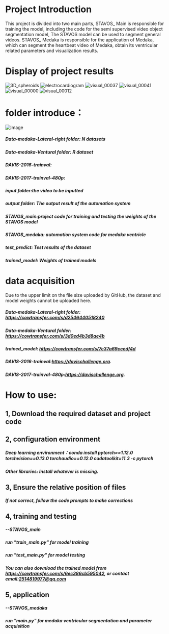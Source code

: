 # Project Introduction
This project is divided into two main parts, 
STAVOS_ Main is responsible for training the model, including the code for the semi supervised video object segmentation model, The STAVOS model can be used to segment general videos. 
STAVOS_ Medaka is responsible for the application of Medaka, which can segment the heartbeat video of Medaka, obtain its ventricular related parameters and visualization results.


# Display of project results
![3D_spheroids](https://github.com/KuiZeng/STAVOS/assets/139167726/4739e30b-ed4a-414a-9df5-428dd313f7a2)  ![electrocardiogram](https://github.com/KuiZeng/STAVOS/assets/139167726/b3a1650b-aab5-4d2c-8007-a1ad74d4af0f)
![visual_00037](https://github.com/KuiZeng/STAVOS/assets/139167726/75dcfa4e-06e3-492e-b0cd-505f9456b46e)  ![visual_00041](https://github.com/KuiZeng/STAVOS/assets/139167726/26c0e11b-b147-4ed9-950e-584d87e68c69)
![visual_00000](https://github.com/KuiZeng/STAVOS/assets/139167726/dd0debd6-fc0e-4e89-b5f0-cfea658537f9)  ![visual_00012](https://github.com/KuiZeng/STAVOS/assets/139167726/2a20d1c4-9d31-4f42-afe6-3f13290d302a)


# folder introduce：
![image](https://github.com/KuiZeng/STAVOS/assets/139167726/df05a3d6-5cdb-499b-84b3-52ee1f3ba62b)
##### Data-medaka-Lateral-right folder: N datasets
##### Data-medaka-Ventural folder: R dataset
##### DAVIS-2016-trainval:
##### DAVIS-2017-trainval-480p:
##### input folder:the video to be inputted
##### output folder: The output result of the automation system
##### STAVOS_main:project code for training and testing the weights of the STAVOS model
##### STAVOS_medaka: automation system code for medaka ventricle
##### test_predict: Test results of the dataset
##### trained_model: Weights of trained models


# data acquisition
Due to the upper limit on the file size uploaded by GitHub, the dataset and model weights cannot be uploaded here.


##### Data-medaka-Lateral-right folder: https://cowtransfer.com/s/d2546440518240
##### Data-medaka-Ventural folder: https://cowtransfer.com/s/3d0ed4b3d8ae4b
##### trained_model: https://cowtransfer.com/s/7c37a69ceedf4d
##### DAVIS-2016-trainval:https://davischallenge.org.
##### DAVIS-2017-trainval-480p:https://davischallenge.org.


# How to use:
## 1, Download the required dataset and project code
## 2, configuration environment
  ##### Deep learning environment：conda install pytorch==1.12.0 torchvision==0.13.0 torchaudio==0.12.0 cudatoolkit=11.3 -c pytorch
  ##### Other libraries: Install whatever is missing.
## 3, Ensure the relative position of files
  ##### If not correct, follow the code prompts to make corrections
## 4, training and testing
  ##### --STAVOS_main
  #####   run "train_main.py" for model training
  #####   run "test_main.py" for model testing
  ##### You can also download the trained model from https://cowtransfer.com/s/6ec386cb595042, or contact email:2514819977@qq.com
## 5, application
  ##### --STAVOS_medaka
  #####   run "main.py" for medaka ventricular segmentation and parameter acquisition
    
